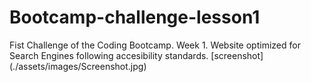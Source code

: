 # Bootcamp-challenge-lesson1
Fist Challenge of the Coding Bootcamp. Week 1.
Website optimized for Search Engines following accesibility standards.
[screenshot] (./assets/images/Screenshot.jpg)